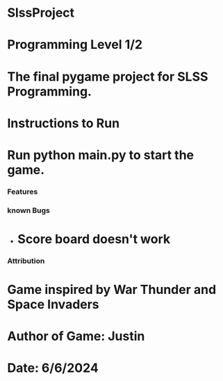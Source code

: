 # SlssProject

# Programming Level 1/2
# The final pygame project for SLSS Programming.

# Instructions to Run
# Run python main.py to start the game.

### Features
### known Bugs
- # Score board doesn't work
### Attribution




# Game inspired by War Thunder and Space Invaders
# Author of Game: Justin 
# Date: 6/6/2024
